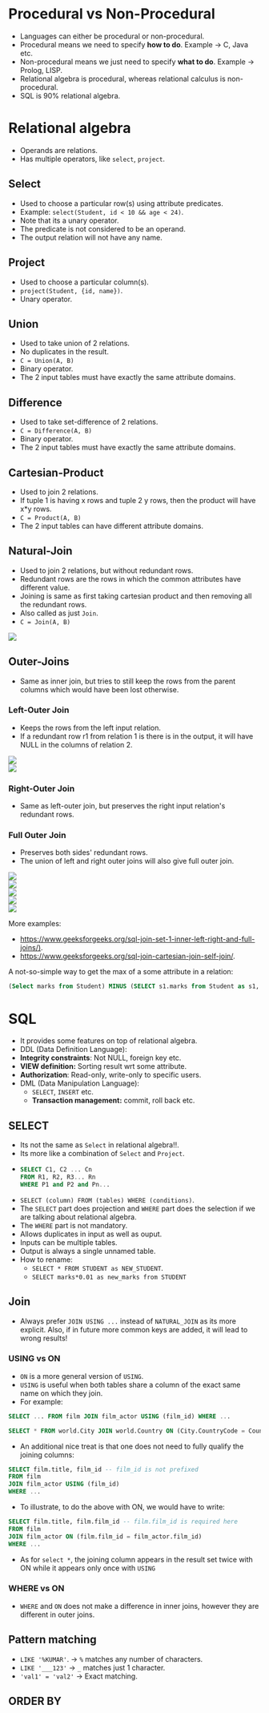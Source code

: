 # Procedural vs Non-Procedural
- Languages can either be procedural or non-procedural.
- Procedural means we need to specify **how to do**. Example -> C, Java etc.
- Non-procedural means we just need to specify **what to do**. Example -> Prolog, LISP.
- Relational algebra is procedural, whereas relational calculus is non-procedural.
- SQL is 90% relational algebra.

# Relational algebra

- Operands are relations.
- Has multiple operators, like `select`, `project`.

## Select
- Used to choose a particular row(s) using attribute predicates.
- Example: `select(Student, id < 10 && age < 24)`.
- Note that its a unary operator.
- The predicate is not considered to be an operand.
- The output relation will not have any name.


## Project
- Used to choose a particular column(s).
- `project(Student, {id, name})`.
- Unary operator.

## Union
- Used to take union of 2 relations.
- No duplicates in the result.
- `C = Union(A, B)`
- Binary operator.
- The 2 input tables must have exactly the same attribute domains.

## Difference
- Used to take set-difference of 2 relations.
- `C = Difference(A, B)`
- Binary operator.
- The 2 input tables must have exactly the same attribute domains.

## Cartesian-Product
- Used to join 2 relations.
- If tuple 1 is having x rows and tuple 2 y rows, then the product will have x*y rows.
- `C = Product(A, B)`
- The 2 input tables can have different attribute domains.

## Natural-Join
- Used to join 2 relations, but without redundant rows.
- Redundant rows are the rows in which the common attributes have different value.
- Joining is same as first taking cartesian product and then removing all the redundant rows.
- Also called as just `Join`.
- `C = Join(A, B)`

![](assets/product-vs-join.jpg)  

## Outer-Joins
- Same as inner join, but tries to still keep the rows from the parent columns which would have been lost otherwise.
### Left-Outer Join
- Keeps the rows from the left input relation.
- If a redundant row r1 from relation 1 is there is in the output, it will have NULL in the columns of relation 2.

![](assets/left-outer-join.png)  
![](assets/left-outer-join2.png)  

### Right-Outer Join
- Same as left-outer join, but preserves the right input relation's redundant rows.

### Full Outer Join
- Preserves both sides' redundant rows.
- The union of left and right outer joins will also give full outer join.

![](assets/joins.jpg)  
![](assets/full-outer-join.png)  
![](assets/full-outer-join2.png)  
![](assets/full-outer-join3.png)  
![](assets/outer-joins.png)  

More examples:
 - <https://www.geeksforgeeks.org/sql-join-set-1-inner-left-right-and-full-joins/)>.
 - <https://www.geeksforgeeks.org/sql-join-cartesian-join-self-join/>.

A not-so-simple way to get the max of a some attribute in a relation:
```sql
(Select marks from Student) MINUS (SELECT s1.marks from Student as s1, Student as s2 where s1.marks < s2.marks)
```


# SQL

- It provides some features on top of relational algebra.
- DDL (Data Definition Language):
 - **Integrity constraints**: Not NULL, foreign key etc.
 - **VIEW definition:** Sorting result wrt some attribute.
 - **Authorization**: Read-only, write-only to specific users.
- DML (Data Manipulation Language):
  - `SELECT`, `INSERT` etc.
  - **Transaction management:** commit, roll back etc.

## SELECT

- Its not the same as `Select` in relational algebra!!.
- Its more like a combination of `Select` and `Project`.
- ```sql
  SELECT C1, C2 ... Cn
  FROM R1, R2, R3... Rn
  WHERE P1 and P2 and Pn...
   ```
- `SELECT (column) FROM (tables) WHERE (conditions)`.
- The `SELECT` part does projection and `WHERE` part does the selection if we are talking about relational algebra.
- The `WHERE` part is not mandatory.
- Allows duplicates in input as well as ouput.
- Inputs can be multiple tables.
- Output is always a single unnamed table.
- How to rename:
  - `SELECT * FROM STUDENT as NEW_STUDENT`.
  - `SELECT marks*0.01 as new_marks from STUDENT`

## Join
- Always prefer `JOIN USING ...` instead of `NATURAL_JOIN` as its more explicit. Also, if in future more common keys are added, it will lead to wrong results!

### USING vs ON
- `ON` is a more general version of `USING`.
- `USING` is useful when both tables share a column of the exact same name on which they join.
- For example:
```sql
SELECT ... FROM film JOIN film_actor USING (film_id) WHERE ...
```

```sql
SELECT * FROM world.City JOIN world.Country ON (City.CountryCode = Country.Code) WHERE ...
```
- An additional nice treat is that one does not need to fully qualify the joining columns:
```sql
SELECT film.title, film_id -- film_id is not prefixed
FROM film
JOIN film_actor USING (film_id)
WHERE ...
```
- To illustrate, to do the above with ON, we would have to write:
```sql
SELECT film.title, film.film_id -- film.film_id is required here
FROM film
JOIN film_actor ON (film.film_id = film_actor.film_id)
WHERE ...
```
- As for `select *`, the joining column appears in the result set twice with ON while it appears only once with `USING`

### WHERE vs ON
- `WHERE` and `ON` does not make a difference in inner joins, however they are different in outer joins.

## Pattern matching
- `LIKE '%KUMAR'`. -> `%` matches any number of characters.
- `LIKE '___123'` -> `_` matches just 1 character.
- `'val1' = 'val2'` -> Exact matching.

## ORDER BY